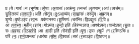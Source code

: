 

  
प्र।ये।गावः॑।न।भूर्ण॑यः।त्वे॒षाः।अ॒यासः॑।अक्र॑मुः।घ्नन्तः॑।कृ॒ष्णाम्।अप॑।त्वच॑म्॥  
सु॒वि॒तस्य॑।म॒ना॒म॒हे॒।अति॑।सेतु॑म्।दुः॒ऽआ॒व्य॑म्।सा॒ह्वांसः॑।दस्यु॑म्।अ॒व्र॒तम्॥  
शृ॒ण्वे।वृ॒ष्टेःऽइ॑व।स्व॒नः।पव॑मानस्य।शु॒ष्मिणः॑।चर॑न्ति।वि॒ऽद्युतः॑।दि॒वि॥  
आ।प॒व॒स्व॒।म॒हीम्।इष॑म्।गोऽम॑त्।इ॒न्दो॒ इति॑।हिर॑ण्यऽवत्।अश्व॑ऽवत्।वाज॑ऽवत्।सु॒तः॥  
सः।प॒व॒स्व॒।वि॒ऽच॒र्ष॒णे॒।आ।मा॒ही इति॑।रोद॑सी॒ इति॑।पृ॒ण॒।उ॒षाः।शूर्यः॑।न।र॒श्मिऽभिः॑॥  
परि॑।नः॒।श॒र्म॒ऽयन्त्या॑।धार॑या।सो॒म॒।वि॒श्वतः॑।सर॑।र॒साऽइ॑व।वि॒ष्टप॑म्॥  
